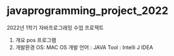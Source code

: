 # javaprogramming_project_2022
2022년 1학기 자바프로그래밍 수업 프로젝트
1. 개요
pos 프로그램
2. 개발환경
OS: MAC OS
개발 언어 : JAVA
Tool : Intelli J IDEA
